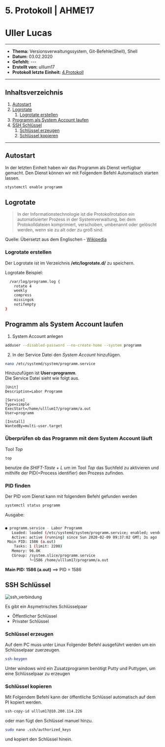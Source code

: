 # 5. Protokoll | AHME17 
# Uller Lucas
-------------------------------------------------------------------------
* **Thema:** Versionsverwaltungssystem, Git-Befehle(Shell), Shell
* **Datum:** 03.02.2020
* **Gefehlt:** ---
* **Erstellt von:** ulllum17
* **Protokoll letzte Einheit:** [4.Protokoll](https://github.com/HTLMechatronics/m17-3ahme-la1-sx/blob/ulllum17/ulllum17/protokolle/protokoll-4_2020_01_27_ulllum17.md)
--------------------------------------------------------------------------
## Inhaltsverzeichnis

1. [Autostart](autostart)   
1. [Logrotate](logrotate)   
    1. [Logrotate erstellen](logrotate-erstellen)
1. [Programm als System Account laufen](programm-als-system-account-laufen)
1. [SSH Schlüssel](sSH-schlüssel)
    1. [Schlüssel erzeugen](schlüssel-erzeugen)
    1. [Schlüssel kopieren](schlüssel-kopieren)
    

--------------------------------------------------------------------------


## Autostart

In der letzten Einheit haben wir das Programm als Dienst verfügbar gemacht. Den Dienst können wir mit Folgendem Befehl Automatisch starten lassen.
````bash
stystemctl enable programm
````

## Logrotate
> In der Informationstechnologie ist die Protokollrotation ein automatisierter Prozess in der Systemverwaltung, bei dem Protokolldateien komprimiert, verschoben, umbenannt oder gelöscht werden, wenn sie zu alt oder zu groß sind.

Quelle: Übersetzt aus dem Englischen - [Wikipedia](https://en.wikipedia.org/wiki/Log_rotation)

### Logrotate erstellen
Der Logrotate ist im Verzeichnis **/etc/logrotate.d/** zu speichern.

Logrotate Beispiel:

````bash
  /var/log/programm.log {
    rotate 4
    weekly
    compress
    missingok
    notifempty
}
````

## Programm als System Account laufen

1. System Account anlegen 
````bash
adduser --disabled-password --no-create-home --system programm
````
2. In der Service Datei den *System Account* hinzufügen.

````bash
nano /etc/systemd/system/programm.service
````
Hinzuzufügen ist **User=programm**.    
Die Service Datei sieht wie folgt aus. 

````service
[Unit]
Description=Labor Programm

[Service]
Type=simple
ExecStart=/home/ulllum17/programm/a.out
User=programm

[Install]
WantedBy=multi-user.target
````
### Überprüfen ob das Programm mit dem System Account läuft

Tool *Top*

````bash
top
````
benutze die *SHIFT-Taste* + *L* um im Tool *Top* das Suchfeld zu aktivieren und mithilfe der PID(=Process identifier) den Prozess zufinden.

### PID finden

Der PID vom Dienst kann mit folgendem Befehl gefunden werden

```bash
systemctl status programm
````

Ausgabe:

````bash

● programm.service - Labor Programm
   Loaded: loaded (/etc/systemd/system/programm.service; enabled; vendor preset: enabled)
   Active: active (running) since Sun 2020-02-09 09:37:02 GMT; 3s ago
 Main PID: 1586 (a.out)
    Tasks: 1 (limit: 2200)
   Memory: 96.0K
   CGroup: /system.slice/programm.service
           └─1586 /home/ulllum17/programm/a.out

````
**Main PID: 1586 (a.out)** ==> PID = 1586

## SSH Schlüssel

![ssh_verbindung](https://user-images.githubusercontent.com/55395678/74107695-10005180-4b73-11ea-86e9-6675ade9e493.png)



Es gibt ein Asymetrisches Schlüsselpaar
* Öffentlicher Schlüssel
* Privater Schlüssel

### Schlüssel erzeugen
Auf dem PC muss unter Linux Folgender Befehl ausgeführt werden um ein Schlüsselpaar zuerzeugen.

````bash
ssh-keygen
````

Unter windows wird ein Zusatzprogramm benötigt Putty und Puttygen, um eine Schlüsselpaar zu erzeugen


### Schlüssel kopieren

Mit Folgendem Befehl kann der öffentliche Schlüssel automatisch auf dem PI kopiert werden.

````bash
ssh-copy-id ulllum17@10.200.114.226
````

oder man fügt den Schlüssel manuel hinzu.

````bash
sudo nano .ssh/authorized_keys
````
und kopiert den Schlüssel hinein.
